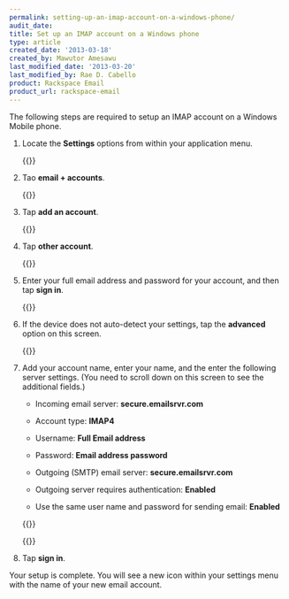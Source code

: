 ```yaml
---
permalink: setting-up-an-imap-account-on-a-windows-phone/
audit_date:
title: Set up an IMAP account on a Windows phone
type: article
created_date: '2013-03-18'
created_by: Mawutor Amesawu
last_modified_date: '2013-03-20'
last_modified_by: Rae D. Cabello
product: Rackspace Email
product_url: rackspace-email
---
```


The following steps are required to setup an IMAP account on a Windows
Mobile phone.

1. Locate the **Settings** options from within your application menu.

    {{<image src="1.jpg" alt="" title="">}}

2. Tao **email + accounts**.

    {{<image src="2.jpg" alt="" title="">}}

3.  Tap **add an account**.

    {{<image src="3.jpg" alt="" title="">}}

4. Tap **other account**.

    {{<image src="4.jpg" alt="" title="">}}

5. Enter your full email address and password for your account, and then tap **sign in**.

    {{<image src="5.jpg" alt="" title="">}}

6. If the device does not auto-detect your settings, tap the **advanced** option on this screen.

    {{<image src="6.jpg" alt="" title="">}}

7. Add your account name, enter your name, and the enter the following server settings. (You need to scroll down on this screen to see the additional fields.)

    -   Incoming email server: **secure.emailsrvr.com**

    -   Account type: **IMAP4**

    -   Username: **Full Email address**

    -   Password: **Email address password**

    -   Outgoing (SMTP) email server: **secure.emailsrvr.com**

    -   Outgoing server requires authentication: **Enabled**

    -   Use the same user name and password for sending email: **Enabled**

    {{<image src="8.jpg" alt="" title="">}}

    {{<image src="9.jpg" alt="" title="">}}

8. Tap **sign in**.

Your setup is complete. You will see a new icon within your settings menu with the name of your new email account.
